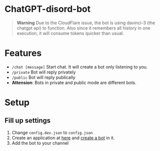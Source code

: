 # ChatGPT-disord-bot

> **Warning**
> Due to the CloudFlare issue, the bot is using davinci-3 (the chatgpt api) to function.
> Also since it remembers all history in one execution, it will consume tokens quicker than usual.

# Features

* `/chat [message]` Start chat. It will create a bot only listening to you.
* `/private` Bot will reply privately
* `/public`  Bot will reply publically
* **Attension**: Bots in private and public mode are different bots.

# Setup

## Fill up settings

1. Change `config.dev.json` to `config.json`
2. Create an application at [here](https://discord.com/developers/applications) and [create a bot](https://discordpy.readthedocs.io/en/stable/discord.html) in it.
3. Add the bot to your channel

